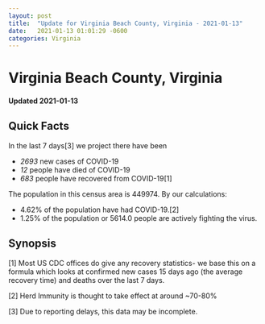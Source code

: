 ```yaml
---
layout: post
title:  "Update for Virginia Beach County, Virginia - 2021-01-13"
date:   2021-01-13 01:01:29 -0600
categories: Virginia
---
```


# Virginia Beach County, Virginia
#### Updated 2021-01-13

## Quick Facts

In the last 7 days[3] we project there have been
- *2693* new cases of COVID-19
- *12* people have died of COVID-19
- *683* people have recovered from COVID-19[1]

The population in this census area is 449974. By our calculations:
- 4.62% of the population have had COVID-19.[2]
- 1.25% of the population or 5614.0 people are actively fighting the virus.

## Synopsis




[1] Most US CDC offices do give any recovery statistics- we base this on a formula which looks at confirmed new cases
15 days ago (the average recovery time) and deaths over the last 7 days.

[2] Herd Immunity is thought to take effect at around ~70-80%

[3] Due to reporting delays, this data may be incomplete.
 
    